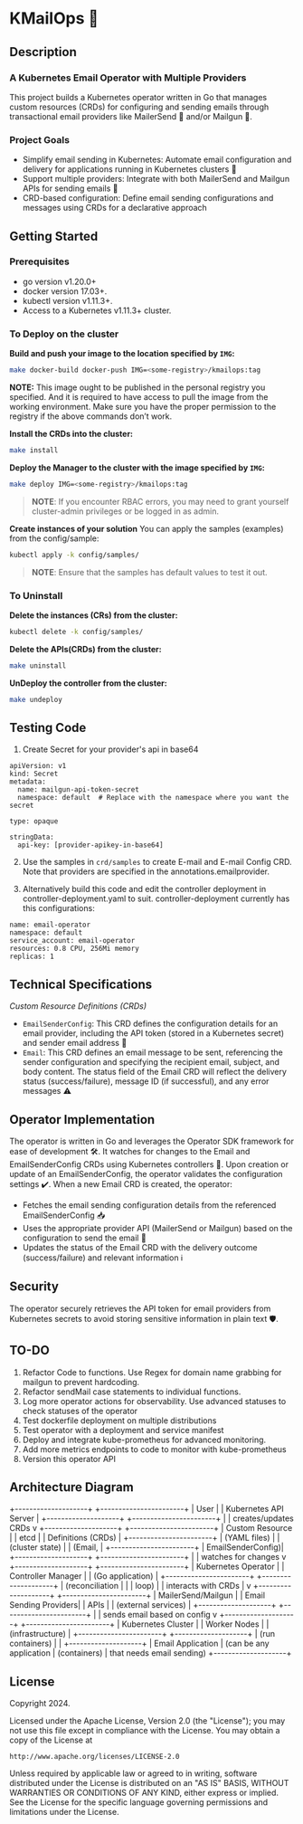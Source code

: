 # KMailOps 📧

## Description
### A Kubernetes Email Operator with Multiple Providers

This project builds a Kubernetes operator written in Go that manages custom resources (CRDs) for configuring and sending emails through transactional email providers like MailerSend 📨 and/or Mailgun 🔫.

### Project Goals

- Simplify email sending in Kubernetes: Automate email configuration and delivery for applications running in Kubernetes clusters 🤖
- Support multiple providers: Integrate with both MailerSend and Mailgun APIs for sending emails 🤝
- CRD-based configuration: Define email sending configurations and messages using CRDs for a declarative approach


## Getting Started

### Prerequisites
- go version v1.20.0+
- docker version 17.03+.
- kubectl version v1.11.3+.
- Access to a Kubernetes v1.11.3+ cluster.

### To Deploy on the cluster
**Build and push your image to the location specified by `IMG`:**

```sh
make docker-build docker-push IMG=<some-registry>/kmailops:tag
```

**NOTE:** This image ought to be published in the personal registry you specified. 
And it is required to have access to pull the image from the working environment. 
Make sure you have the proper permission to the registry if the above commands don’t work.

**Install the CRDs into the cluster:**

```sh
make install
```

**Deploy the Manager to the cluster with the image specified by `IMG`:**

```sh
make deploy IMG=<some-registry>/kmailops:tag
```

> **NOTE**: If you encounter RBAC errors, you may need to grant yourself cluster-admin 
privileges or be logged in as admin.

**Create instances of your solution**
You can apply the samples (examples) from the config/sample:

```sh
kubectl apply -k config/samples/
```

>**NOTE**: Ensure that the samples has default values to test it out.

### To Uninstall
**Delete the instances (CRs) from the cluster:**

```sh
kubectl delete -k config/samples/
```

**Delete the APIs(CRDs) from the cluster:**

```sh
make uninstall
```

**UnDeploy the controller from the cluster:**

```sh
make undeploy
```

## Testing Code

1. Create Secret for your provider's api in base64

```
apiVersion: v1
kind: Secret
metadata:
  name: mailgun-api-token-secret
  namespace: default  # Replace with the namespace where you want the secret

type: opaque

stringData:
  api-key: [provider-apikey-in-base64]
```

2. Use the samples in ```crd/samples``` to create E-mail and E-mail Config CRD. Note that providers are specified in the annotations.emailprovider.

3. Alternatively build this code and edit the controller deployment in controller-deployment.yaml to suit. controller-deployment currently has this configurations:

```
name: email-operator
namespace: default
service_account: email-operator
resources: 0.8 CPU, 256Mi memory
replicas: 1
```

## Technical Specifications

_Custom Resource Definitions (CRDs)_

- `EmailSenderConfig`: This CRD defines the configuration details for an email provider, including the API token (stored in a Kubernetes secret) and sender email address 🔑
- `Email`: This CRD defines an email message to be sent, referencing the sender configuration and specifying the recipient email, subject, and body content. The status field of the Email CRD will reflect the delivery status (success/failure), message ID (if successful), and any error messages ⚠️

## Operator Implementation

The operator is written in Go and leverages the Operator SDK framework for ease of development 🛠️. It watches for changes to the Email and EmailSenderConfig CRDs using Kubernetes controllers 👀. Upon creation or update of an EmailSenderConfig, the operator validates the configuration settings ✔️. When a new Email CRD is created, the operator:

- Fetches the email sending configuration details from the referenced EmailSenderConfig 📥
- Uses the appropriate provider API (MailerSend or Mailgun) based on the configuration to send the email 📧
- Updates the status of the Email CRD with the delivery outcome (success/failure) and relevant information ℹ️

## Security

The operator securely retrieves the API token for email providers from Kubernetes secrets to avoid storing sensitive information in plain text 🛡️.

## TO-DO

1. Refactor Code to functions. Use Regex for domain name grabbing for mailgun to prevent hardcoding.
2. Refactor sendMail case statements to individual functions.
3. Log more operator actions for observability.
Use advanced statuses to check statuses of the operator
4. Test dockerfile deployment on multiple distributions
5. Test operator with a deployment and service manifest
6. Deploy and integrate kube-prometheus for advanced monitoring.
7. Add more metrics endpoints to code to monitor with kube-prometheus
8. Version this operator API

## Architecture Diagram
+--------------------+                 +-----------------------+
| User               |                 | Kubernetes API Server |
+--------------------+                 +-----------------------+
                     |
                     | creates/updates CRDs
                     v
+--------------------+                 +-----------------------+
| Custom Resource     |                 |      etcd             |
| Definitions (CRDs) |                 +-----------------------+
| (YAML files)       |                 |  (cluster state)      |
| (Email,            |                 +-----------------------+
|  EmailSenderConfig)|
+--------------------+                 +-----------------------+
                     |
                     | watches for changes
                     v
+--------------------+                 +-----------------------+
| Kubernetes Operator |                 |  Controller Manager  |
| (Go application)   |                 +-----------------------+
+--------------------+                 |   (reconciliation     |
                     |                 |    loop)              |
                     | interacts with CRDs                     |
                     v
+--------------------+                 +-----------------------+
| MailerSend/Mailgun |                 | Email Sending Providers|
| APIs               |                 | (external services)   |
+--------------------+                 +-----------------------+
                     |
                     | sends email based on config
                     v
+--------------------+                 +-----------------------+
| Kubernetes Cluster |                 |  Worker Nodes         |
| (infrastructure)   |                 +-----------------------+
+--------------------+                 |   (run containers)    |
                     |
+--------------------+
| Email Application  |  (can be any application 
| (containers)       |   that needs email sending)
+--------------------+



## License

Copyright 2024.

Licensed under the Apache License, Version 2.0 (the "License");
you may not use this file except in compliance with the License.
You may obtain a copy of the License at

    http://www.apache.org/licenses/LICENSE-2.0

Unless required by applicable law or agreed to in writing, software
distributed under the License is distributed on an "AS IS" BASIS,
WITHOUT WARRANTIES OR CONDITIONS OF ANY KIND, either express or implied.
See the License for the specific language governing permissions and
limitations under the License.



